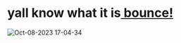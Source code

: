 # yall know what it is<a href="https://bounce.sudo-self.com"> bounce!</a>
![Oct-08-2023 17-04-34](https://github.com/sudo-self/bounce/assets/119916323/011bbbe6-a004-4374-8a84-d09e074912ac)


